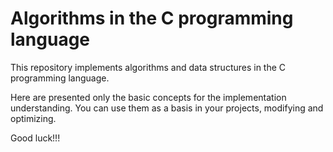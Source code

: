 # Algorithms in the C programming language
This repository implements algorithms and data structures in the C programming language.  

Here are presented only the basic concepts for the implementation  understanding. You can use them as a basis in your projects, modifying and optimizing.

Good luck!!!